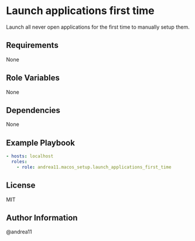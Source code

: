 # Launch applications first time

Launch all never open applications for the first time to manually setup them.

## Requirements

None

## Role Variables

None

## Dependencies

None

## Example Playbook

```yaml
- hosts: localhost
  roles:
    - role: andrea11.macos_setup.launch_applications_first_time
```

## License

MIT

## Author Information

@andrea11
